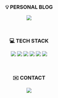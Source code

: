 <h3 align="center"> 💡 PERSONAL BLOG </h3>
<p align="center">
  <a href="https://velog.io/@cnj9912" target="_blank"><img src="https://img.shields.io/badge/velog-20C997?style=flat-square&logo=velog&logoColor=ffffff"/></a>
</p><br>
  
<h3 align="center"> 💻 TECH STACK </h3>
<p align="center">
  <img src="https://img.shields.io/badge/JAVA-DDDED4?style=flat"> <img src="https://img.shields.io/badge/Spring%20Boot-DDDED4?style=flat&logo=SpringBoot&logoColor=6DB33F"> <img src="https://img.shields.io/badge/Spring%20Security-DDDED4?style=flat&logo=SpringSecurity&logoColor=6DB33F"> <img src="https://img.shields.io/badge/MySQL-DDDED4?style=flat&logo=MySQL&logoColor=4479A1"> <img src="https://img.shields.io/badge/iOS-DDDED4?style=flat&logo=iOS&logoColor=000000"> <img src="https://img.shields.io/badge/Swift-DDDED4?style=flat&logo=Swift&logoColor=F05138">
</p><br>
<h3 align="center"> ✉️ CONTACT </h3>
<p align="center">
  <img src="https://img.shields.io/badge/cnj991279@gmail.com-DDDED4?style=flat&logo=Gmail&logoColor=EA4335">
</p>
